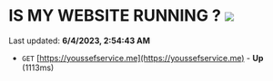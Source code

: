 # IS MY WEBSITE RUNNING ? [![](https://img.shields.io/static/v1?label=Sponsor&message=%E2%9D%A4&logo=GitHub&color=%23fe8e86)](https://github.com/sponsors/<username>)

Last updated: **6/4/2023, 2:54:43 AM**

- `GET` [https://youssefservice.me](https://youssefservice.me) - **Up** (1113ms)
